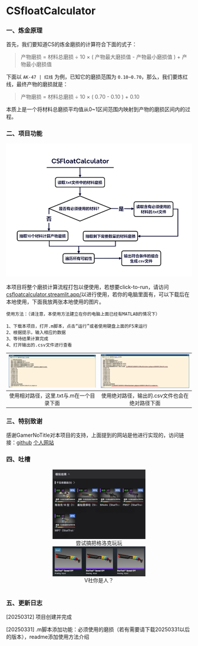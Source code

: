 # CSfloatCalculator

### 一、炼金原理

首先，我们要知道CS的炼金磨损的计算符合下面的式子：

> 产物磨损 = 材料总磨损 ÷ 10 × ( 产物最大磨损值 - 产物最小磨损值 ) + 产物最小磨损值

下面以 `AK-47 | 红线` 为例，已知它的磨损范围为 `0.10~0.70`，那么，我们要炼红线，最终产物的磨损就是：

> 产物磨损 = 材料总磨损 ÷ 10 × ( 0.70 - 0.10 ) + 0.10

本质上是一个将材料总磨损平均值从0~1区间范围内映射到产物的磨损区间内的过程。

### 二、项目功能

![CSfloatCalculator流程图（Ver.20250331）](https://github.com/Vanilluv/CSfloatCalculator/blob/main/pic/CSFloatCalculator20250331.png)

本项目将整个磨损计算流程打包以便使用，若想要click-to-run，请访问[csfloatcalculator.streamlit.app/](https://csfloatcalculator.streamlit.app/)以进行使用，若你的电脑里面有<MATLAB>，可以下载后在本地使用，下面我放两张本地使用的图片。

```
使用方法：（请注意，本使用方法建立在你的电脑上面已经有MATLAB的情况下）

1、下载本项目，打开.m脚本，点击“运行”或者使用键盘上面的F5来运行
2、根据提示，输入相应的数据
3、等待结果计算完成
4、打开输出的.csv文件进行查看
```



| ![相对路径结果图](https://github.com/Vanilluv/CSfloatCalculator/blob/main/pic/1.png) | ![绝对路径结果图](https://github.com/Vanilluv/CSfloatCalculator/blob/main/pic/2.png) |
| :----------------------------------------------------------: | :----------------------------------------------------------: |
|           使用相对路径，这里.txt与.m在一个目录下面           |        使用绝对路径，输出的.csv文件也会在绝对路径下面        |

### 三、特别致谢

感谢GamerNoTitle对本项目的支持，上面提到的网站是他进行实现的，访问链接：[github](https://github.com/GamerNoTitle) [个人网站](https://bili33.top)

### 四、吐槽

<div align="center">
    <img src="https://github.com/Vanilluv/CSfloatCalculator/blob/main/pic/simulation.png" width=50% align="center">
</div>

<div align = "center">尝试搞把格洛克玩玩</div>

<div align="center">
    <img src="https://github.com/Vanilluv/CSfloatCalculator/blob/main/pic/result.png" width=50% align="center">
</div>

<div align = "center">V社你是人？</div>

# 

### 五、更新日志

[20250312] 项目创建并完成

[20250331] .m脚本添加功能：必须使用的磨损（若有需要请下载20250331以后的版本），readme添加使用方法介绍
